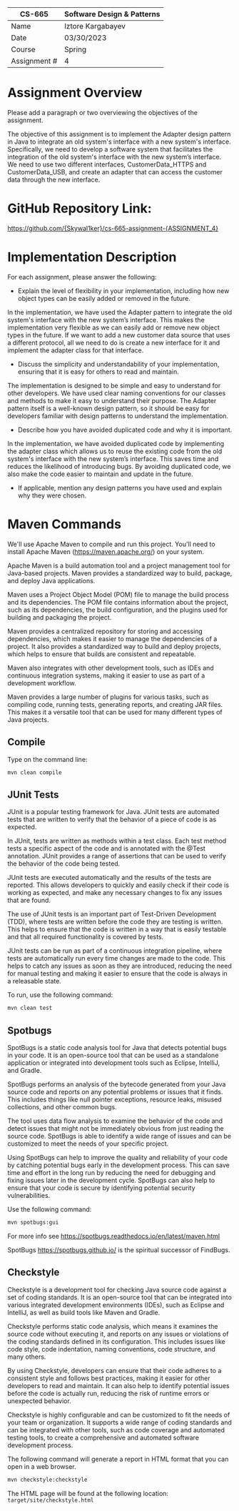 
| CS-665       | Software Design & Patterns |
|--------------|----------------------------|
| Name         | Iztore Kargabayev          |
| Date         | 03/30/2023                 |
| Course       | Spring                     |
| Assignment # | 4                          |

# Assignment Overview
Please add a paragraph or two overviewing the objectives of the assignment.

The objective of this assignment is to implement the Adapter design pattern in Java to 
integrate an old system's interface with a new system's interface. Specifically, we need 
to develop a software system that facilitates the integration of the old system's interface 
with the new system’s interface. We need to use two different interfaces, CustomerData_HTTPS 
and CustomerData_USB, and create an adapter that can access the customer data through the new interface.

# GitHub Repository Link:
https://github.com/{Skywal1ker}/cs-665-assignment-{ASSIGNMENT_4}

# Implementation Description 


For each assignment, please answer the following:

- Explain the level of flexibility in your implementation, including how new object types can
be easily added or removed in the future.

In the implementation, we have used the Adapter pattern to integrate the old system's interface with 
the new system’s interface. This makes the implementation very flexible as we can easily add or remove
new object types in the future. If we want to add a new customer data source that uses a different protocol,
all we need to do is create a new interface for it and implement the adapter class for that interface.


- Discuss the simplicity and understandability of your implementation, ensuring that it is
easy for others to read and maintain.

The implementation is designed to be simple and easy to understand for other developers. 
We have used clear naming conventions for our classes and methods to make it easy to understand their purpose. 
The Adapter pattern itself is a well-known design pattern, so it should be easy for developers
familiar with design patterns to understand the implementation.


- Describe how you have avoided duplicated code and why it is important.

In the implementation, we have avoided duplicated code by implementing the adapter class 
which allows us to reuse the existing code from the old system's interface with the new 
system’s interface. This saves time and reduces the likelihood of introducing bugs.
By avoiding duplicated code, we also make the code easier to maintain and update in the future.


- If applicable, mention any design patterns you have used and explain why they were
chosen.



# Maven Commands

We'll use Apache Maven to compile and run this project. You'll need to install Apache Maven (https://maven.apache.org/) on your system. 

Apache Maven is a build automation tool and a project management tool for Java-based projects. Maven provides a standardized way to build, package, and deploy Java applications.

Maven uses a Project Object Model (POM) file to manage the build process and its dependencies. The POM file contains information about the project, such as its dependencies, the build configuration, and the plugins used for building and packaging the project.

Maven provides a centralized repository for storing and accessing dependencies, which makes it easier to manage the dependencies of a project. It also provides a standardized way to build and deploy projects, which helps to ensure that builds are consistent and repeatable.

Maven also integrates with other development tools, such as IDEs and continuous integration systems, making it easier to use as part of a development workflow.

Maven provides a large number of plugins for various tasks, such as compiling code, running tests, generating reports, and creating JAR files. This makes it a versatile tool that can be used for many different types of Java projects.

## Compile
Type on the command line: 

```bash
mvn clean compile
```



## JUnit Tests
JUnit is a popular testing framework for Java. JUnit tests are automated tests that are written to verify that the behavior of a piece of code is as expected.

In JUnit, tests are written as methods within a test class. Each test method tests a specific aspect of the code and is annotated with the @Test annotation. JUnit provides a range of assertions that can be used to verify the behavior of the code being tested.

JUnit tests are executed automatically and the results of the tests are reported. This allows developers to quickly and easily check if their code is working as expected, and make any necessary changes to fix any issues that are found.

The use of JUnit tests is an important part of Test-Driven Development (TDD), where tests are written before the code they are testing is written. This helps to ensure that the code is written in a way that is easily testable and that all required functionality is covered by tests.

JUnit tests can be run as part of a continuous integration pipeline, where tests are automatically run every time changes are made to the code. This helps to catch any issues as soon as they are introduced, reducing the need for manual testing and making it easier to ensure that the code is always in a releasable state.

To run, use the following command:
```bash
mvn clean test
```


## Spotbugs 

SpotBugs is a static code analysis tool for Java that detects potential bugs in your code. It is an open-source tool that can be used as a standalone application or integrated into development tools such as Eclipse, IntelliJ, and Gradle.

SpotBugs performs an analysis of the bytecode generated from your Java source code and reports on any potential problems or issues that it finds. This includes things like null pointer exceptions, resource leaks, misused collections, and other common bugs.

The tool uses data flow analysis to examine the behavior of the code and detect issues that might not be immediately obvious from just reading the source code. SpotBugs is able to identify a wide range of issues and can be customized to meet the needs of your specific project.

Using SpotBugs can help to improve the quality and reliability of your code by catching potential bugs early in the development process. This can save time and effort in the long run by reducing the need for debugging and fixing issues later in the development cycle. SpotBugs can also help to ensure that your code is secure by identifying potential security vulnerabilities.

Use the following command:

```bash
mvn spotbugs:gui 
```

For more info see 
https://spotbugs.readthedocs.io/en/latest/maven.html

SpotBugs https://spotbugs.github.io/ is the spiritual successor of FindBugs.


## Checkstyle 

Checkstyle is a development tool for checking Java source code against a set of coding standards. It is an open-source tool that can be integrated into various integrated development environments (IDEs), such as Eclipse and IntelliJ, as well as build tools like Maven and Gradle.

Checkstyle performs static code analysis, which means it examines the source code without executing it, and reports on any issues or violations of the coding standards defined in its configuration. This includes issues like code style, code indentation, naming conventions, code structure, and many others.

By using Checkstyle, developers can ensure that their code adheres to a consistent style and follows best practices, making it easier for other developers to read and maintain. It can also help to identify potential issues before the code is actually run, reducing the risk of runtime errors or unexpected behavior.

Checkstyle is highly configurable and can be customized to fit the needs of your team or organization. It supports a wide range of coding standards and can be integrated with other tools, such as code coverage and automated testing tools, to create a comprehensive and automated software development process.

The following command will generate a report in HTML format that you can open in a web browser. 

```bash
mvn checkstyle:checkstyle
```

The HTML page will be found at the following location:
`target/site/checkstyle.html`




